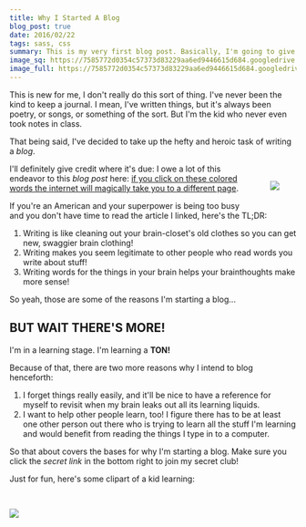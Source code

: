 ```yaml
---
title: Why I Started A Blog
blog_post: true
date: 2016/02/22
tags: sass, css
summary: This is my very first blog post. Basically, I'm going to give you the run-down on my I'm deciding to finally start a blog. It's taken forever for me to actually do it, and we're going to go over what motivated me to do it once and for all.
image_sq: https://7585772d0354c57373d83229aa6ed9446615d684.googledrive.com/host/0B2iaOCot7-OHMmFmcjVzSGp3dzQ/blog-post-1-sq.png
image_full: https://7585772d0354c57373d83229aa6ed9446615d684.googledrive.com/host/0B2iaOCot7-OHMmFmcjVzSGp3dzQ/blog-post-1-full.png
---
```


<p>This is new for me, I don't really do this sort of thing. I've never been the kind to keep a journal. I mean, I've written things, but it's always been poetry, or songs, or something of the sort. But I'm the kid who never even took notes in class.</p>

<p>That being said, I've decided to take up the hefty and heroic task of writing a <i>blog</i>.</p>

<img style="float: right; max-width: 100px; margin: 30px;" src="http://images.clipartpanda.com/boy-writing-clip-art-boy-holding-big-pencil.png" />

<p>I'll definitely give credit where it's due: I owe a lot of this endeavor to this <i>blog post</i> here: <a href="http://greig.cc/journal/2016/2/why-you-should-write?utm_source=designernews">if you click on these colored words the internet will magically take you to a different page</a>.</p>


<p> If you're an American and your superpower is being too busy and you don't have time to read the article I linked, here's the TL;DR:</p>
<ol>
  <li>Writing is like cleaning out your brain-closet's old clothes so you can get new, swaggier brain clothing!</li>
  <li>Writing makes you seem legitimate to other people who read words you write about stuff!</li>
  <li>Writing words for the things in your brain helps your brainthoughts make more sense!</li>
</ol>

<p>So yeah, those are some of the reasons I'm starting a blog...</p>

<h2 class="text-center">BUT WAIT THERE'S MORE!</h2>

<p>I'm in a learning stage. I'm learning a <strong>TON!</strong></p>

<p>Because of that, there are two more reasons why I intend to blog henceforth:</p>
<ol>
  <li>I forget things really easily, and it'll be nice to have a reference for myself to revisit when my brain leaks out all its learning liquids.</li>
  <li>I want to help other people learn, too! I figure there has to be at least one other person out there who is trying to learn all the stuff I'm learning and would benefit from reading the things I type in to a computer.</li>
</ol>

<p>So that about covers the bases for why I'm starting a blog. Make sure you click the <i>secret link</i> in the bottom right to join my secret club!</p>

<p>Just for fun, here's some clipart of a kid learning:</p>
<p class="text-center">
<img style="max-width: 100%; margin: 30px auto;" src="http://www.clipartbest.com/cliparts/di8/5xE/di85xEyyT.png" />
</p>
